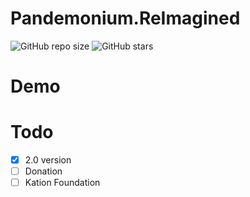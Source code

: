 # Pandemonium.ReImagined

![GitHub repo size](https://img.shields.io/github/repo-size/asphodelius/asphodelius.github.io?style=flat&labelColor=%23080808&color=green) ![GitHub stars](https://img.shields.io/github/stars/asphodelius/asphodelius.github.io?logo=github&labelColor=%23080808&color=green)


# Demo



# Todo
- [x] 2.0 version
- [ ] Donation
- [ ] Kation Foundation
